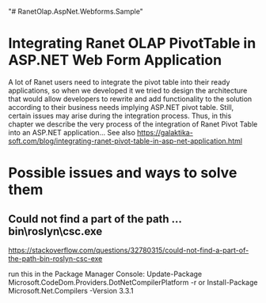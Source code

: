 "# RanetOlap.AspNet.Webforms.Sample" 

# Integrating Ranet OLAP PivotTable in ASP.NET Web Form Application

A lot of Ranet users need to integrate the pivot table into their ready applications, so when we developed it we tried to design the architecture that would allow developers to rewrite and add functionality to the solution according to their business needs implying ASP.NET pivot table. Still, certain issues may arise during the integration process. Thus, in this chapter we describe the very process of the integration of Ranet Pivot Table into an ASP.NET application...
See also https://galaktika-soft.com/blog/integrating-ranet-pivot-table-in-asp-net-application.html


# Possible issues and ways to solve them

## Could not find a part of the path … bin\roslyn\csc.exe
https://stackoverflow.com/questions/32780315/could-not-find-a-part-of-the-path-bin-roslyn-csc-exe

run this in the Package Manager Console:
Update-Package Microsoft.CodeDom.Providers.DotNetCompilerPlatform -r
or
Install-Package Microsoft.Net.Compilers -Version 3.3.1
